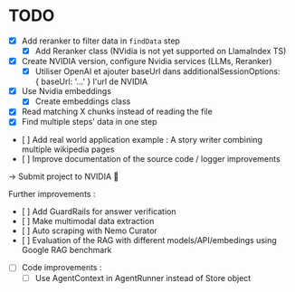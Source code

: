 # TODO

- [X] Add reranker to filter data in `findData` step
  - [X] Add Reranker class (NVidia is not yet supported on LlamaIndex TS)
- [X] Create NVIDIA version, configure Nvidia services (LLMs, Reranker)
  - [X] Utiliser OpenAI et ajouter baseUrl dans additionalSessionOptions: { baseUrl: '...' } l'url de NVIDIA
- [X] Use Nvidia embeddings
  - [X] Create embeddings class
- [X] Read matching X chunks instead of reading the file
- [X] Find multiple steps' data in one step
- [ ] Add real world application example : A story writer combining multiple wikipedia pages
- [ ] Improve documentation of the source code / logger improvements

-> Submit project to NVIDIA 🎉

Further improvements :
- [ ] Add GuardRails for answer verification
- [ ] Make multimodal data extraction
- [ ] Auto scraping with Nemo Curator
- [ ] Evaluation of the RAG with different models/API/embedings using Google RAG benchmark
- [ ] Code improvements : 
  - [ ] Use AgentContext in AgentRunner instead of Store object
